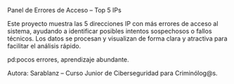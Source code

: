 Panel de Errores de Acceso – Top 5 IPs

Este proyecto muestra las 5 direcciones IP con más errores de acceso al sistema, ayudando a identificar posibles intentos sospechosos o fallos técnicos. Los datos se procesan y visualizan de forma clara y atractiva para facilitar el análisis rápido.

pd:pocos errores, aprendizaje abundante.

Autora: Sarablanz – Curso Junior de Ciberseguridad para Criminólog@s.
